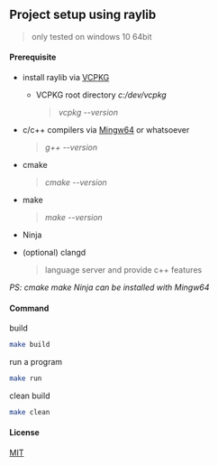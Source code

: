 ## Project setup using raylib

> only tested on windows 10 64bit

#### Prerequisite

- install raylib via [VCPKG](https://learn.microsoft.com/en-us/vcpkg/get_started/get-started?pivots=shell-cmd)

  - VCPKG root directory _c:/dev/vcpkg_
    > _vcpkg --version_

- c/c++ compilers via [Mingw64](https://www.msys2.org/) or whatsoever

  > _g++ --version_

- cmake

  > _cmake --version_

- make

  > _make --version_

- Ninja

- (optional) clangd
  > language server and provide c++ features

_PS: cmake make Ninja can be installed with Mingw64_

#### Command

build

```sh
make build
```

run a program

```sh
make run
```

clean build

```sh
make clean
```

#### License

[MIT](https://github.com/muhimron90/muhi-simple-raylib/blob/main/LICENSE)
